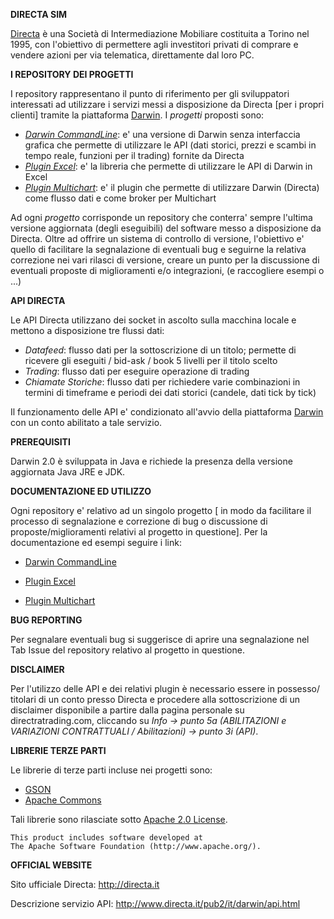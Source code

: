**DIRECTA SIM**

<a href="http://www.directa.it/">Directa</a> è una Società di Intermediazione Mobiliare costituita a Torino nel 1995, con l'obiettivo di permettere agli investitori privati di comprare e vendere azioni per via telematica, direttamente dal loro PC.

**I REPOSITORY DEI PROGETTI** 

I repository rappresentano il punto di riferimento per gli sviluppatori interessati ad utilizzare i servizi messi a disposizione da Directa [per i propri clienti] tramite la piattaforma <a href="http://www.directa.it/pub2/it/darwin/intro.html">Darwin</a>. I *progetti* proposti sono:

- <a href="https://github.com/directa-it/darwinCommandLine">*Darwin CommandLine*</a>: e' una versione di Darwin senza interfaccia grafica che permette di utilizzare le API (dati storici, prezzi e scambi in tempo reale, funzioni per il trading) fornite da Directa
- *<a href="https://github.com/directa-it/pluginExcel">Plugin Excel*</a>: e' la libreria che permette di utilizzare le API di Darwin in Excel
- <a href="https://github.com/directa-it/pluginMulticharts">*Plugin Multichart*</a>: e' il plugin che permette di utilizzare Darwin (Directa) come flusso dati e come broker per Multichart

Ad ogni *progetto* corrisponde un repository che conterra' sempre l'ultima versione aggiornata (degli eseguibili) del software messo a disposizione da Directa. Oltre ad offrire un sistema di controllo di versione, l'obiettivo e' quello di facilitare la segnalazione di eventuali bug e seguirne la relativa correzione nei vari rilasci di versione, creare un punto per la discussione di eventuali proposte di miglioramenti e/o integrazioni, (e raccogliere esempi o ...)

**API DIRECTA**

Le API Directa utilizzano dei socket in ascolto sulla macchina locale e mettono a disposizione tre flussi dati:

- *Datafeed*: flusso dati per la sottoscrizione di un titolo; permette di ricevere gli eseguiti / bid-ask / book 5 livelli per il titolo scelto
- *Trading*: flusso dati per eseguire operazione di trading
- *Chiamate Storiche*: flusso dati per richiedere varie combinazioni in termini di timeframe e periodi dei dati storici (candele, dati tick by tick)

Il funzionamento delle API e' condizionato all'avvio della piattaforma  <a href="http://www.directa.it/pub2/it/darwin/intro.html">Darwin</a> con un conto abilitato a tale servizio.

**PREREQUISITI**

Darwin 2.0 è sviluppata in Java  e richiede la presenza della versione aggiornata Java JRE e JDK.

**DOCUMENTAZIONE ED UTILIZZO**

Ogni repository e' relativo ad un singolo progetto [ in modo da facilitare il processo di segnalazione e correzione di bug o discussione di proposte/miglioramenti relativi al progetto in questione]. Per la documentazione ed esempi seguire i link:

- <a href="https://directa-it.github.io/documentation/#InfoMute"> Darwin CommandLine</a> 

- <a href="https://directa-it.github.io/documentation/excel.html"> Plugin Excel</a> 

- <a href="https://directa-it.github.io/documentation/#InfoMC"> Plugin Multichart</a> 

**BUG REPORTING**

Per segnalare eventuali bug si suggerisce di aprire una segnalazione nel Tab Issue del repository relativo al progetto in questione. 

**DISCLAIMER**

Per l'utilizzo delle API e dei relativi plugin è necessario essere in possesso/ titolari di un conto presso Directa e procedere alla sottoscrizione di un disclaimer disponibile a partire dalla pagina personale su directratrading.com,  cliccando su *Info -> punto 5a   (ABILITAZIONI e VARIAZIONI CONTRATTUALI / Abilitazioni) -> punto 3i  (API)*.

**LIBRERIE TERZE PARTI**

Le librerie di terze parti incluse nei progetti sono:

- <a href="https://github.com/google/gson">GSON</a>
- <a href="https://commons.apache.org/">Apache Commons</a>

Tali librerie sono rilasciate sotto <a href="https://github.com/directa-it/documentation/blob/master/ApacheLICENSE-2.0.txt">Apache 2.0 License</a>. 

```
This product includes software developed at
The Apache Software Foundation (http://www.apache.org/).
```

**OFFICIAL WEBSITE**

Sito ufficiale Directa: http://directa.it

Descrizione servizio API: http://www.directa.it/pub2/it/darwin/api.html